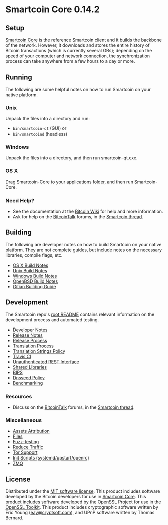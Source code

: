 Smartcoin Core 0.14.2
=====================

Setup
---------------------
[Smartcoin Core](http://smartcoin.com/) is the reference Smartcoin client and it builds the backbone of the network. However, it downloads and stores the entire history of Bitcoin transactions (which is currently several GBs); depending on the speed of your computer and network connection, the synchronization process can take anywhere from a few hours to a day or more.

Running
---------------------
The following are some helpful notes on how to run Smartcoin on your native platform.

### Unix

Unpack the files into a directory and run:

- `bin/smartcoin-qt` (GUI) or
- `bin/smartcoind` (headless)

### Windows

Unpack the files into a directory, and then run smartcoin-qt.exe.

### OS X

Drag Smartcoin-Core to your applications folder, and then run Smartcoin-Core.

### Need Help?

* See the documentation at the [Bitcoin Wiki](https://en.bitcoin.it/wiki/Main_Page)
for help and more information.
* Ask for help on the [BitcoinTalk](https://bitcointalk.org/) forums, in the [Smartcoin thread](https://bitcointalk.org/index.php?topic=675821.0).

Building
---------------------
The following are developer notes on how to build Smartcoin on your native platform. They are not complete guides, but include notes on the necessary libraries, compile flags, etc.

- [OS X Build Notes](build-osx.md)
- [Unix Build Notes](build-unix.md)
- [Windows Build Notes](build-windows.md)
- [OpenBSD Build Notes](build-openbsd.md)
- [Gitian Building Guide](gitian-building.md)

Development
---------------------
The Smartcoin repo's [root README](/README.md) contains relevant information on the development process and automated testing.

- [Developer Notes](developer-notes.md)
- [Release Notes](release-notes.md)
- [Release Process](release-process.md)
- [Translation Process](translation_process.md)
- [Translation Strings Policy](translation_strings_policy.md)
- [Travis CI](travis-ci.md)
- [Unauthenticated REST Interface](REST-interface.md)
- [Shared Libraries](shared-libraries.md)
- [BIPS](bips.md)
- [Dnsseed Policy](dnsseed-policy.md)
- [Benchmarking](benchmarking.md)

### Resources
* Discuss on the [BitcoinTalk](https://bitcointalk.org/) forums, in the [Smartcoin thread](https://bitcointalk.org/index.php?topic=675821.0).

### Miscellaneous
- [Assets Attribution](assets-attribution.md)
- [Files](files.md)
- [Fuzz-testing](fuzzing.md)
- [Reduce Traffic](reduce-traffic.md)
- [Tor Support](tor.md)
- [Init Scripts (systemd/upstart/openrc)](init.md)
- [ZMQ](zmq.md)

License
---------------------
Distributed under the [MIT software license](/COPYING).
This product includes software developed by the Bitcoin developers for use in [Smartcoin Core](https://www.bitcoin.org/). 
This product includes software developed by the OpenSSL Project for use in the [OpenSSL Toolkit](https://www.openssl.org/). This product includes
cryptographic software written by Eric Young ([eay@cryptsoft.com](mailto:eay@cryptsoft.com)), and UPnP software written by Thomas Bernard.
